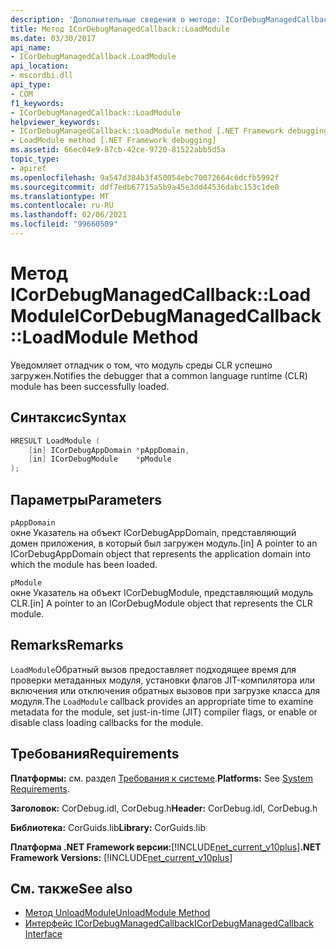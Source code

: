 ```yaml
---
description: 'Дополнительные сведения о методе: ICorDebugManagedCallback:: LoadModule'
title: Метод ICorDebugManagedCallback::LoadModule
ms.date: 03/30/2017
api_name:
- ICorDebugManagedCallback.LoadModule
api_location:
- mscordbi.dll
api_type:
- COM
f1_keywords:
- ICorDebugManagedCallback::LoadModule
helpviewer_keywords:
- ICorDebugManagedCallback::LoadModule method [.NET Framework debugging]
- LoadModule method [.NET Framework debugging]
ms.assetid: 66ec04e9-87cb-42ce-9720-81522abb5d5a
topic_type:
- apiref
ms.openlocfilehash: 9a547d384b3f450054ebc70072664c6dcfb5992f
ms.sourcegitcommit: ddf7edb67715a5b9a45e3dd44536dabc153c1de0
ms.translationtype: MT
ms.contentlocale: ru-RU
ms.lasthandoff: 02/06/2021
ms.locfileid: "99660509"
---
```

# <a name="icordebugmanagedcallbackloadmodule-method"></a><span data-ttu-id="a02a0-103">Метод ICorDebugManagedCallback::LoadModule</span><span class="sxs-lookup"><span data-stu-id="a02a0-103">ICorDebugManagedCallback::LoadModule Method</span></span>

<span data-ttu-id="a02a0-104">Уведомляет отладчик о том, что модуль среды CLR успешно загружен.</span><span class="sxs-lookup"><span data-stu-id="a02a0-104">Notifies the debugger that a common language runtime (CLR) module has been successfully loaded.</span></span>  
  
## <a name="syntax"></a><span data-ttu-id="a02a0-105">Синтаксис</span><span class="sxs-lookup"><span data-stu-id="a02a0-105">Syntax</span></span>  
  
```cpp  
HRESULT LoadModule (  
    [in] ICorDebugAppDomain *pAppDomain,  
    [in] ICorDebugModule    *pModule  
);  
```  
  
## <a name="parameters"></a><span data-ttu-id="a02a0-106">Параметры</span><span class="sxs-lookup"><span data-stu-id="a02a0-106">Parameters</span></span>  

 `pAppDomain`  
 <span data-ttu-id="a02a0-107">окне Указатель на объект ICorDebugAppDomain, представляющий домен приложения, в который был загружен модуль.</span><span class="sxs-lookup"><span data-stu-id="a02a0-107">[in] A pointer to an ICorDebugAppDomain object that represents the application domain into which the module has been loaded.</span></span>  
  
 `pModule`  
 <span data-ttu-id="a02a0-108">окне Указатель на объект ICorDebugModule, представляющий модуль CLR.</span><span class="sxs-lookup"><span data-stu-id="a02a0-108">[in] A pointer to an ICorDebugModule object that represents the CLR module.</span></span>  
  
## <a name="remarks"></a><span data-ttu-id="a02a0-109">Remarks</span><span class="sxs-lookup"><span data-stu-id="a02a0-109">Remarks</span></span>  

 <span data-ttu-id="a02a0-110">`LoadModule`Обратный вызов предоставляет подходящее время для проверки метаданных модуля, установки флагов JIT-компилятора или включения или отключения обратных вызовов при загрузке класса для модуля.</span><span class="sxs-lookup"><span data-stu-id="a02a0-110">The `LoadModule` callback provides an appropriate time to examine metadata for the module, set just-in-time (JIT) compiler flags, or enable or disable class loading callbacks for the module.</span></span>  
  
## <a name="requirements"></a><span data-ttu-id="a02a0-111">Требования</span><span class="sxs-lookup"><span data-stu-id="a02a0-111">Requirements</span></span>  

 <span data-ttu-id="a02a0-112">**Платформы:** см. раздел [Требования к системе](../../get-started/system-requirements.md).</span><span class="sxs-lookup"><span data-stu-id="a02a0-112">**Platforms:** See [System Requirements](../../get-started/system-requirements.md).</span></span>  
  
 <span data-ttu-id="a02a0-113">**Заголовок:** CorDebug.idl, CorDebug.h</span><span class="sxs-lookup"><span data-stu-id="a02a0-113">**Header:** CorDebug.idl, CorDebug.h</span></span>  
  
 <span data-ttu-id="a02a0-114">**Библиотека:** CorGuids.lib</span><span class="sxs-lookup"><span data-stu-id="a02a0-114">**Library:** CorGuids.lib</span></span>  
  
 <span data-ttu-id="a02a0-115">**Платформа .NET Framework версии:**[!INCLUDE[net_current_v10plus](../../../../includes/net-current-v10plus-md.md)]</span><span class="sxs-lookup"><span data-stu-id="a02a0-115">**.NET Framework Versions:** [!INCLUDE[net_current_v10plus](../../../../includes/net-current-v10plus-md.md)]</span></span>  
  
## <a name="see-also"></a><span data-ttu-id="a02a0-116">См. также</span><span class="sxs-lookup"><span data-stu-id="a02a0-116">See also</span></span>

- [<span data-ttu-id="a02a0-117">Метод UnloadModule</span><span class="sxs-lookup"><span data-stu-id="a02a0-117">UnloadModule Method</span></span>](icordebugmanagedcallback-unloadmodule-method.md)
- [<span data-ttu-id="a02a0-118">Интерфейс ICorDebugManagedCallback</span><span class="sxs-lookup"><span data-stu-id="a02a0-118">ICorDebugManagedCallback Interface</span></span>](icordebugmanagedcallback-interface.md)
